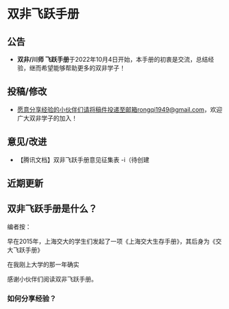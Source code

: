 # 双非飞跃手册

## 公告

- **双非/川师 飞跃手册**于2022年10月4日开始，本手册的初衷是交流，总结经验，继而希望能够帮助更多的双非学子！

## 投稿/修改

- 愿意分享经验的小伙伴们请将稿件投递至邮箱rongqi1949@gmail.com，欢迎广大双非学子的加入！

## 意见/改进

- 【腾讯文档】双非飞跃手册意见征集表 -i（待创建

## 近期更新

## 双非飞跃手册是什么？

编者按：

早在2015年，上海交大的学生们发起了一项《上海交大生存手册》，其后身为《交大飞跃手册》

在我刚上大学的那一年确实

感谢小伙伴们阅读双非飞跃手册。

### 如何分享经验？